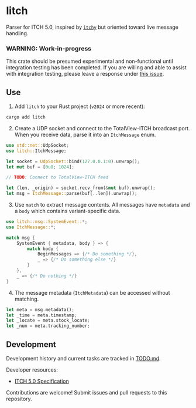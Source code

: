 
# litch
Parser for ITCH 5.0, inspired by [`itchy`](https://github.com/adwhit/itchy-rust/)
but oriented toward live message handling.

### WARNING: Work-in-progress
This crate should be presumed experimental and non-functional until integration testing has been completed.
If you are willing and able to assist with integration testing, please leave a response under 
[this issue](https://github.com/j-stach/litch/issues/1).

## Use
1. Add `litch` to your Rust project (`v2024` or more recent):
```bash
cargo add litch
```
2. Create a UDP socket and connect to the TotalView-ITCH broadcast port. <br>
When you receive data, parse it into an `ItchMessage` enum.
```rust
use std::net::UdpSocket;
use litch::ItchMessage;

let socket = UdpSocket::bind(127.0.0.1:0).unwrap();
let mut buf = [0u8; 1024];

// TODO: Connect to TotalView-ITCH feed

let (len, _origin) = socket.recv_from(&mut buf).unwrap();
let msg = ItchMessage::parse(buf[..len]).unwrap();
```
3. Use `match` to extract message contents. 
All messages have `metadata` and a `body` which contains variant-specific data.
```rust
use litch::msg::SystemEvent::*;
use ItchMessage::*;

match msg {
    SystemEvent { metadata, body } => {
        match body {
            BeginMessages => {/* Do something */},
            _ => {/* Do something else */}
        }
    },
    _ => {/* Do nothing */}
}
```
4. The message metadata (`ItchMetadata`) can be accessed without matching. 
```rust
let meta = msg.metadata();
let _time = meta.timestamp;
let _locate = meta.stock_locate;
let _num = meta.tracking_number;
```


## Development
Development history and current tasks are tracked in [TODO.md](TODO.md).

Developer resources:
- [ITCH 5.0 Specification](https://www.nasdaqtrader.com/content/technicalsupport/specifications/dataproducts/NQTVITCHspecification.pdf)

Contributions are welcome! Submit issues and pull requests to this repository.

